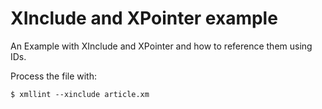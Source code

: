# XInclude and XPointer example

An Example with XInclude and XPointer and how to reference them using IDs.

Process the file with:

    $ xmllint --xinclude article.xm

